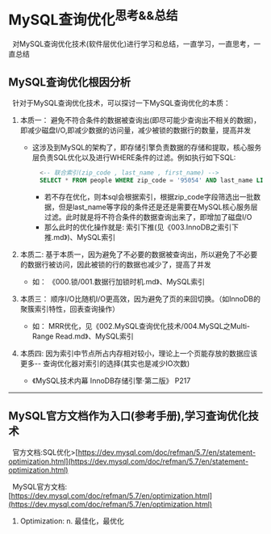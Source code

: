 # MySQL查询优化<sup>思考&&总结</sup>
&nbsp;&nbsp;对MySQL查询优化技术(软件层优化)进行学习和总结，一直学习，一直思考，一直总结

## MySQL查询优化根因分析
&nbsp;&nbsp;针对于MySQL查询优化技术，可以探讨一下MySQL查询优化的本质：
1. 本质一： 避免不符合条件的数据被查询出(即尽可能少查询出不相关的数据)，即减少磁盘I/O,即减少数据的访问量，减少被锁的数据行的数量，提高并发
   - 这涉及到MySQL的架构了，即存储引擎负责数据的存储和提取，核心服务层负责SQL优化以及进行WHERE条件的过滤。例如执行如下SQL:
      ```sql
        <-- 联合索引(zip_code , last_name , first_name) -->
        SELECT * FROM people WHERE zip_code = '95054' AND last_name LIKE '%etrunia%' AND address LIKE '%Main Street%';
      ```
      - 若不存在优化，则本sql会根据索引，根据zip_code字段筛选出一批数据，但是last_name等字段的条件还是还是需要在MySQL核心服务层过滤。此时就是将不符合条件的数据查询出来了，即增加了磁盘I/O
      - 那么此时的优化操作就是: 索引下推(见《003.InnoDB之索引下推.md》)、MySQL索引

2. 本质二: 基于本质一，因为避免了不必要的数据被查询出，所以避免了不必要的数据行被访问，因此被锁的行的数据也减少了，提高了并发
    - 如： 《000.锁/001.数据行加锁时机.md》、MySQL索引

3. 本质三： 顺序I/O比随机I/O更高效，因为避免了页的来回切换。（如InnoDB的聚簇索引特性，回表查询操作）
    - 如： MRR优化，见《002.MySQL查询优化技术/004.MySQL之Multi-Range Read.md》、MySQL索引
4. 本质四: 因为索引中节点所占内存相对较小，理论上一个页能存放的数据应该更多-- 查询优化器对索引的选择(其实也是减少IO次数)
     - 《MySQL技术内幕 InnoDB存储引擎·第二版》 P217

------

## MySQL官方文档作为入口(参考手册),学习查询优化技术
&nbsp;&nbsp;官方文档:SQL优化>[https://dev.mysql.com/doc/refman/5.7/en/statement-optimization.html](https://dev.mysql.com/doc/refman/5.7/en/statement-optimization.html)

&nbsp;&nbsp;MySQL官方文档:[https://dev.mysql.com/doc/refman/5.7/en/optimization.html](https://dev.mysql.com/doc/refman/5.7/en/optimization.html)

1. Optimization:  n. 最佳化，最优化